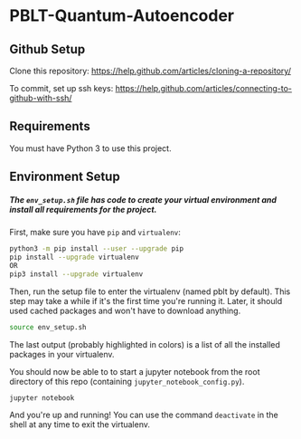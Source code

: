 # PBLT-Quantum-Autoencoder

## Github Setup
Clone this repository: https://help.github.com/articles/cloning-a-repository/

To commit, set up ssh keys: https://help.github.com/articles/connecting-to-github-with-ssh/

## Requirements

You must have Python 3 to use this project.

## Environment Setup

##### The `env_setup.sh` file has code to create your virtual environment and install all requirements for the project.

First, make sure you have `pip` and `virtualenv`:
```bash
python3 -m pip install --user --upgrade pip
pip install --upgrade virtualenv
OR
pip3 install --upgrade virtualenv
```

Then, run the setup file to enter the virtualenv (named pblt by default). This step may take a while if it's the first time you're running it. Later, it should used cached packages and won't have to download anything.
```bash
source env_setup.sh
```
The last output (probably highlighted in colors) is a list of all the installed packages in your virtualenv.

You should now be able to to start a jupyter notebook from the root directory of this repo (containing `jupyter_notebook_config.py`).
```bash
jupyter notebook
```

And you're up and running! You can use the command `deactivate` in the shell at any time to exit the virtualenv.
